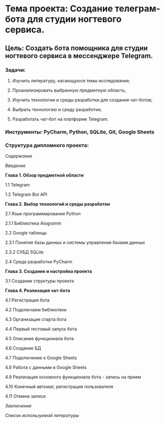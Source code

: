 # **Тема проекта**: Создание телеграм-бота для студии ногтевого сервиса. 
## **Цель**: Создать бота помощника для студии ногтевого сервиса в мессенджере Telegram.  

### **Задачи**:   

1. Изучить литературу, касающуюся темы исследования;    

2. Проанализировать выбранную предметную область; 

3. Изучить технологии и среды разработки для создания чат-ботов; 

4. Выбрать технологию и среду разработки;

5.  Разработать чат-бот на платформе Telegram. 

### **Инструменты**: PyCharm, Python, SQLite, Git, Google Sheets   

### **Структура дипломного проекта**:   

_Содержание_  

_Введение_ 

**Глава 1. Обзор предметной области**  

1.1 Telegram  

1.2 Telegram Bot API  

**Глава 2. Выбор технологий и среды разработки**  

2.1   Язык программирования Python  

2.1.1 Библиотека Aiogramm  

2.2   Google таблицы  

2.3.1 Понятие базы данных и системы управления базами данных

2.3.2   СУБД SQLite  

2.4 Среда разработки PyCharm  

**Глава 3. Создание и настройка проекта** 

3.1 Создание структуры проекта  

**Глава 4. Реализация чат-бота**

4.1 Регистрация бота   

4.2 Подключаем библиотеки 

4.3 Организация старта бота

4.4 Первый тестовый запуск бота

4.5 Описание функционала бота

4.6 Создание БД

4.7 Подключение к Google Sheets

4.8 Работа с данными в Google Sheets

4.9 Реализация основного функционала бота - запись на прием

4.10 Конечный автомат, регистрация пользователя

4.11 Отмена записи

_Заключение_ 

_Список используемой литературы_ 